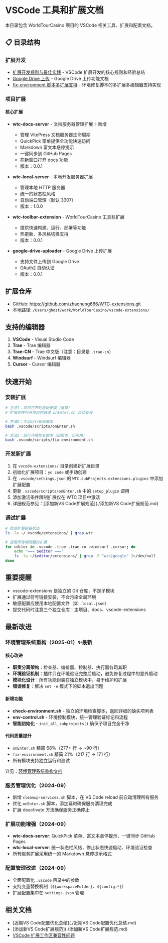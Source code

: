 # VSCode 工具和扩展文档

本目录包含 WorldTourCasino 项目的 VSCode 相关工具、扩展和配置文档。

## 📋 目录结构

### 扩展开发
- [扩展开发规则与最佳实践](./扩展开发规则与最佳实践.md) - VSCode 扩展开发的核心规则和经验总结
- [Google Drive 上传](./google-drive-upload.md) - Google Drive 上传功能文档
- [fix-environment 脚本多扩展支持](./fix-environment脚本多扩展支持.md) - 环境修复脚本的多扩展多编辑器支持实现

### 项目扩展

#### 核心扩展
- **wtc-docs-server** - 文档服务器管理扩展 ✨新增
  - 管理 VitePress 文档服务器生命周期
  - QuickPick 菜单提供全功能快速访问
  - Markdown 富文本悬停提示
  - 一键同步到 GitHub Pages
  - 在新窗口打开 docs 功能
  - 版本：0.0.1

- **wtc-local-server** - 本地开发服务器扩展
  - 管理本地 HTTP 服务器
  - 统一的状态栏风格
  - 自动端口管理（默认 3307）
  - 版本：1.0.0

- **wtc-toolbar-extension** - WorldTourCasino 工具栏扩展
  - 提供快速构建、运行、部署等功能
  - 热更新、多风格切换支持
  - 版本：0.0.1

- **google-drive-uploader** - Google Drive 上传扩展
  - 支持文件上传到 Google Drive
  - OAuth2 自动认证
  - 版本：0.0.1

## 扩展仓库
- GitHub: https://github.com/zhaoheng666/WTC-extensions.git
- 本地路径: `/Users/ghost/work/WorldTourCasino/vscode-extensions/`

## 支持的编辑器
1. **VSCode** - Visual Studio Code
2. **Trae** - Trae 编辑器
3. **Trae-CN** - Trae 中文版（注意：目录是 `.trae-cn`）
4. **Windsurf** - Windsurf 编辑器
5. **Cursor** - Cursor 编辑器

## 快速开始

### 安装扩展
```bash
# 方法1：项目打开时自动安装（推荐）
# 扩展会在打开项目时通过 onEnter.sh 自动安装

# 方法2：手动运行安装脚本
bash .vscode/scripts/onEnter.sh

# 方法3：运行环境修复脚本（旧版本，仍可用）
bash .vscode/scripts/fix-environment.sh
```

### 开发新扩展
1. 在 `vscode-extensions/` 目录创建新扩展目录
2. 初始化扩展项目：`yo code` 或手动创建
3. 在 `.vscode/settings.json` 的 `WTC.subProjects.extensions.plugins` 中添加扩展配置
4. 更新 `.vscode/scripts/onEnter.sh` 中的 `setup_plugin` 调用
5. 添加激活条件限制扩展仅在 WTC 项目中激活
6. 详细规范参见：[添加新VS Code扩展规范](./添加新VS Code扩展规范.md)

### 调试扩展
```bash
# 检查扩展链接状态
ls -la ~/.vscode/extensions/ | grep wtc

# 查看所有编辑器的扩展
for editor in .vscode .trae .trae-cn .windsurf .cursor; do
    echo "=== $editor ==="
    ls -la ~/$editor/extensions/ | grep -E "wtc|google" 2>/dev/null
done
```

## 重要提醒
- vscode-extensions 是独立的 Git 仓库，不是子模块
- 扩展通过符号链接安装，不会污染全局环境
- 敏感配置应使用本地配置文件（如 `.local.json`）
- 提交代码时注意三个独立仓库：主项目、docs、vscode-extensions

## 最新改进

### 环境管理系统重构（2025-01）✨最新

#### 核心改进
- **职责分离架构**：检查器、编排器、控制器、执行器各司其职
- **环境验证机制**：插件只在环境验证完整后启动，避免修复过程中的意外启动
- **模块化设计**：所有功能封装在独立模块中，易于维护和扩展
- **错误修复**：解决 `set -e` 模式下的脚本退出问题

#### 新增功能
- **check-environment.sh** - 独立的环境检查脚本，返回详细的缺失项列表
- **env-control.sh** - 环境控制模块，统一管理验证标记和流程
- **智能初始化** - `init_all_subprojects()` 确保子项目完全干净

#### 代码质量提升
- `onEnter.sh` 精简 68%（277+ 行 → ~90 行）
- `fix-environment.sh` 精简 21%（217 行 → 171 行）
- 所有模块支持独立运行和测试

详见：[环境管理系统重构文档](./环境管理系统重构-2025-01.md)

### 服务管理优化（2024-09）
- 新增 `cleanup-services.sh` 脚本，在 VS Code reload 前自动清理所有服务
- 优化 `onEnter.sh` 脚本，添加延时确保服务清理完成
- 扩展 deactivate 方法确保服务正确停止

### 扩展功能增强（2024-09）
- **wtc-docs-server**: QuickPick 菜单、富文本悬停提示、一键同步 GitHub Pages
- **wtc-local-server**: 统一状态栏风格，停止状态快速启动、环境验证检查
- 所有服务扩展采用统一的 Markdown 悬停提示格式

### 配置管理改进（2024-09）
- 全面配置化 `.vscode` 目录中的参数
- 支持变量替换机制（`${workspaceFolder}`、`${config:*}`）
- 扩展配置集中在 `settings.json` 管理

## 相关文档
- [近期VS Code配置优化总结](./近期VS Code配置优化总结.md)
- [添加新VS Code扩展规范](./添加新VS Code扩展规范.md)
- [VSCode 扩展工作区兼容性问题](../../故障排查/vscode-扩展工作区兼容性问题.md)